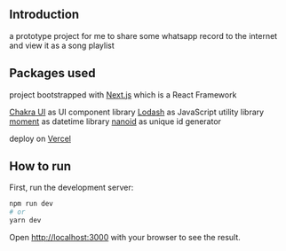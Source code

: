 ## Introduction
a prototype project for me to share some whatsapp record to the internet and view it as a song playlist


## Packages used
project bootstrapped with [Next.js](https://nextjs.org/) which is a React Framework

[Chakra UI](https://chakra-ui.com/) as UI component library
[Lodash](https://lodash.com/) as JavaScript utility library
[moment](https://momentjs.com/) as datetime library
[nanoid](https://github.com/ai/nanoid) as unique id generator

deploy on [Vercel](https://vercel.com)


## How to run

First, run the development server:

```bash
npm run dev
# or
yarn dev
```

Open [http://localhost:3000](http://localhost:3000) with your browser to see the result.
